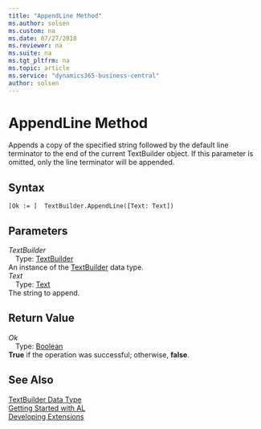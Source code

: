 ```yaml
---
title: "AppendLine Method"
ms.author: solsen
ms.custom: na
ms.date: 07/27/2018
ms.reviewer: na
ms.suite: na
ms.tgt_pltfrm: na
ms.topic: article
ms.service: "dynamics365-business-central"
author: solsen
---
```

[//]: # (START>DO_NOT_EDIT)
[//]: # (IMPORTANT:Do not edit any of the content between here and the END>DO_NOT_EDIT.)
[//]: # (Any modifications should be made in the .resx files in the ModernDev repo.)
# AppendLine Method
Appends a copy of the specified string followed by the default line terminator to the end of the current TextBuilder object. If this parameter is omitted, only the line terminator will be appended.

## Syntax
```
[Ok := ]  TextBuilder.AppendLine([Text: Text])
```
## Parameters
*TextBuilder*  
&emsp;Type: [TextBuilder](textbuilder-data-type.md)  
An instance of the [TextBuilder](textbuilder-data-type.md) data type.  
*Text*  
&emsp;Type: [Text](text-data-type.md)  
The string to append.  


## Return Value
*Ok*  
&emsp;Type: [Boolean](boolean-data-type.md)  
**True** if the operation was successful; otherwise, **false**.  
  


[//]: # (IMPORTANT: END>DO_NOT_EDIT)
## See Also
[TextBuilder Data Type](textbuilder-data-type.md)  
[Getting Started with AL](../devenv-get-started.md)  
[Developing Extensions](../devenv-dev-overview.md)